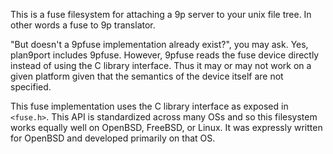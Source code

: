 This is a fuse filesystem for attaching a 9p server to your unix file
tree. In other words a fuse to 9p translator.

"But doesn't a 9pfuse implementation already exist?", you may ask. Yes,
plan9port includes 9pfuse. However, 9pfuse reads the fuse device directly
instead of using the C library interface. Thus it may or may not work
on a given platform given that the semantics of the device itself are
not specified.

This fuse implementation uses the C library interface as exposed in
`<fuse.h>`. This API is standardized across many OSs and so this
filesystem works equally well on OpenBSD, FreeBSD, or Linux. It was
expressly written for OpenBSD and developed primarily on that OS.
